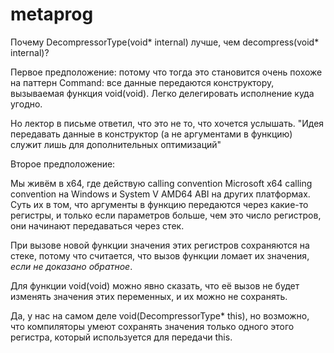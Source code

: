 # metaprog

Почему DecompressorType(void* internal) лучше, чем decompress(void* internal)?

Первое предположение: потому что тогда это становится очень похоже на паттерн Command: все данные передаются конструктору, вызываемая функция void(void). Легко делегировать исполнение куда угодно.

Но лектор в письме ответил, что это не то, что хочется услышать. "Идея передавать данные в конструктор (а не аргументами в функцию) служит лишь для дополнительных оптимизаций"

Второе предположение:

Мы живём в x64, где действую calling convention Microsoft x64 calling convention на Windows и System V AMD64 ABI на других платформах. Суть их в том, что аргументы в функцию передаются через какие-то регистры, и только если параметров больше, чем это число регистров, они начинают передаваться через стек.

При вызове новой функции значения этих регистров сохраняются на стеке, потому что считается, что вызов функции ломает их значения, *если не доказано обратное*.

Для функции void(void) можно явно сказать, что её вызов не будет изменять значения этих переменных, и их можно не сохранять.

Да, у нас на самом деле void(DecompressorType* this), но возможно, что компиляторы умеют сохранять значения только одного этого регистра, который используется для передачи this.
